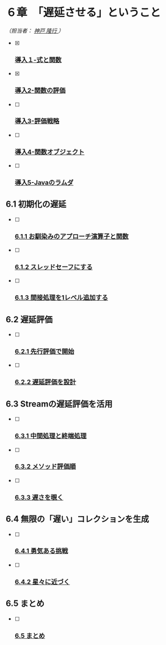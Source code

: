 # ６章　「遅延させる」ということ

*（担当者： [神戸 隆行 ](https://github.com/TakayukiKando) ）*

- [x] ### [導入１-式と関数](./6.0.1.式と関数.md)
- [x] ### [導入2-関数の評価](./6.0.2.関数の評価.md)
- [ ] ### [導入3-評価戦略](./6.0.3.評価戦略.md)
- [ ] ### [導入4-関数オブジェクト](./6.0.4.関数オブジェクト.md)
- [ ] ### [導入5-Javaのラムダ](./6.0.5.Javaのラムダ.md)

## 6.1 初期化の遅延

- [ ] ### [6.1.1 お馴染みのアプローチ演算子と関数](./6.1.1.お馴染みのアプローチ.md)
- [ ] ### [6.1.2 スレッドセーフにする](./6.1.2.スレッドセーフにする.md)
- [ ] ### [6.1.3 間接処理を1レベル追加する](./6.1.3.間接処理を1レベル追加する.md)

## 6.2 遅延評価

- [ ] ### [6.2.1 先行評価で開始](./6.2.1.先行評価で開始.md)
- [ ] ### [6.2.2 遅延評価を設計](./6.2.2.遅延評価を設計.md)

## 6.3 Streamの遅延評価を活用

- [ ] ### [6.3.1 中間処理と終端処理](./6.3.1.中間処理と終端処理.md)
- [ ] ### [6.3.2 メソッド評価順](./6.3.2.メソッド評価順.md)
- [ ] ### [6.3.3 遅さを覗く](./6.3.3.遅さを覗く.md)

## 6.4 無限の「遅い」コレクションを生成

- [ ] ### [6.4.1 勇気ある挑戦](./6.4.1.勇気ある挑戦.md)
- [ ] ### [6.4.2 星々に近づく](./6.4.2.星々に近づく.md)

## 6.5 まとめ

- [ ] ### [6.5 まとめ](./6.5.0.まとめ.md)

